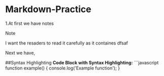 # Markdown-Practice


1.At first we have notes

> [!NOTE]
> I want the resaders to read it carefully as it containes
> dfsaf

Next we have, 


##Syntax Highlighting
**Code Block with Syntax Highlighting:** ```javascript
function example() {
console.log('Example function');
}

